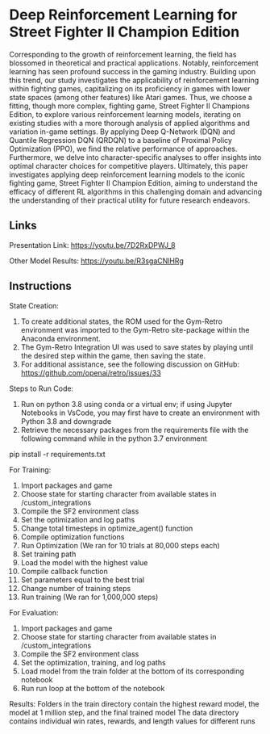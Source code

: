 # Deep Reinforcement Learning for Street Fighter II Champion Edition

Corresponding to the growth of reinforcement learning, the field has blossomed in theoretical and practical applications. Notably, reinforcement learning has seen profound success in the gaming industry. Building upon this trend, our study investigates the applicability of reinforcement learning within fighting games, capitalizing on its proficiency in games with lower state spaces (among other features) like Atari games. Thus, we choose a fitting, though more complex, fighting game, Street Fighter II Champions Edition, to explore various reinforcement learning models, iterating on existing studies with a more thorough analysis of applied algorithms and variation in-game settings. By applying Deep Q-Network (DQN) and Quantile Regression DQN (QRDQN) to a baseline of Proximal Policy Optimization (PPO), we find the relative performance of approaches. Furthermore, we delve into character-specific analyses to offer insights into optimal character choices for competitive players. Ultimately, this paper investigates applying deep reinforcement learning models to the iconic fighting game, Street Fighter II Champion Edition, aiming to understand the efficacy of different RL algorithms in this challenging domain and advancing the understanding of their practical utility for future research endeavors.

## Links

Presentation Link: https://youtu.be/7D2RxDPWJ_8

Other Model Results: https://youtu.be/R3sgaCNlHRg

## Instructions

State Creation:

1. To create additional states, the ROM used for the Gym-Retro environment was imported to the Gym-Retro site-package within the Anaconda environment.
2. The Gym-Retro Integration UI was used to save states by playing until the desired step within the game, then saving the state.
3. For additional assistance, see the following discussion on GitHub: https://github.com/openai/retro/issues/33

Steps to Run Code:

1. Run on python 3.8 using conda or a virtual env; if using Jupyter Notebooks in VsCode, you may first have to create an environment with Python 3.8 and downgrade
2. Retrieve the necessary packages from the requirements file with the following command while in the python 3.7 environment

pip install -r requirements.txt

For Training:

1. Import packages and game
2. Choose state for starting character from available states in /custom_integrations
3. Compile the SF2 environment class
4. Set the optimization and log paths
5. Change total timesteps in optimize_agent() function
6. Compile optimization functions
7. Run Optimization (We ran for 10 trials at 80,000 steps each)
8. Set training path
9. Load the model with the highest value
10. Compile callback function
11. Set parameters equal to the best trial
12. Change number of training steps
13. Run training (We ran for 1,000,000 steps)

For Evaluation:

1. Import packages and game
2. Choose state for starting character from available states in /custom_integrations
3. Compile the SF2 environment class
4. Set the optimization, training, and log paths
5. Load model from the train folder at the bottom of its corresponding notebook
6. Run run loop at the bottom of the notebook

Results:
Folders in the train directory contain the highest reward model, the model at 1 million step, and the final trained model
The data directory contains individual win rates, rewards, and length values for different runs
